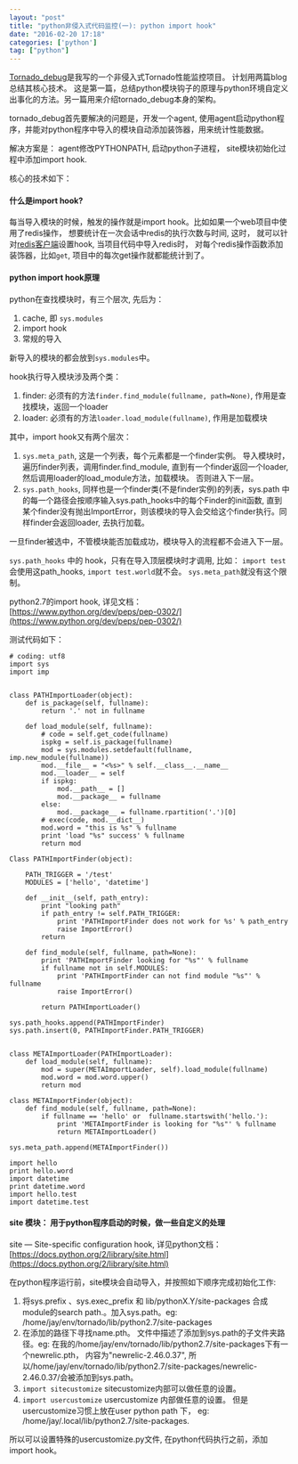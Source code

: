 ```yaml
---
layout: "post"
title: "python非侵入式代码监控(一): python import hook"
date: "2016-02-20 17:18"
categories: ['python']
tag: ["python"]
---
```


[Tornado_debug](https://github.com/shaolianbo/tornado_debug)是我写的一个非侵入式Tornado性能监控项目。 计划用两篇blog总结其核心技术。 这是第一篇，总结python模块钩子的原理与python环境自定义出事化的方法。另一篇用来介绍tornado_debug本身的架构。

tornado_debug首先要解决的问题是，开发一个agent, 使用agent启动python程序，并能对python程序中导入的模块自动添加装饰器，用来统计性能数据。

解决方案是： agent修改PYTHONPATH,  启动python子进程， site模块初始化过程中添加import hook.

核心的技术如下：

#### 什么是import hook?

每当导入模块的时候，触发的操作就是import hook。比如如果一个web项目中使用了redis操作， 想要统计在一次会话中redis的执行次数与时间, 这时， 就可以针对[redis客户端](https://pypi.python.org/pypi/redis)设置hook, 当项目代码中导入redis时， 对每个redis操作函数添加装饰器，比如`get`, 项目中的每次get操作就都能统计到了。

#### python import hook原理

python在查找模块时，有三个层次, 先后为：

1. cache, 即 `sys.modules`
2. import hook
3. 常规的导入

新导入的模块的都会放到`sys.modules`中。

hook执行导入模块涉及两个类：

1. finder: 必须有的方法`finder.find_module(fullname, path=None)`, 作用是查找模块，返回一个loader
2. loader: 必须有的方法`loader.load_module(fullname)`, 作用是加载模块

其中，import hook又有两个层次：

1. `sys.meta_path`, 这是一个列表，每个元素都是一个finder实例。 导入模块时，遍历finder列表，调用finder.find_module, 直到有一个finder返回一个loader, 然后调用loader的load_module方法，加载模块。 否则进入下一层。
2. `sys.path_hooks`, 同样也是一个finder类(不是finder实例)的列表，sys.path 中的每一个路径会按顺序输入sys.path_hooks中的每个Finder的init函数, 直到某个finder没有抛出ImportError，则该模块的导入会交给这个finder执行。同样finder会返回loader, 去执行加载。

一旦finder被选中，不管模块能否加载成功，模块导入的流程都不会进入下一层。

`sys.path_hooks` 中的 hook，只有在导入顶层模块时才调用, 比如： `import test`会使用这path_hooks, `import test.world`就不会。 `sys.meta_path`就没有这个限制。

python2.7的import hook, 详见文档： [https://www.python.org/dev/peps/pep-0302/](https://www.python.org/dev/peps/pep-0302/)

测试代码如下：

    # coding: utf8
    import sys
    import imp


    class PATHImportLoader(object):
        def is_package(self, fullname):
            return '.' not in fullname

        def load_module(self, fullname):
            # code = self.get_code(fullname)
            ispkg = self.is_package(fullname)
            mod = sys.modules.setdefault(fullname, imp.new_module(fullname))
            mod.__file__ = "<%s>" % self.__class__.__name__
            mod.__loader__ = self
            if ispkg:
                mod.__path__ = []
                mod.__package__ = fullname
            else:
                mod.__package__ = fullname.rpartition('.')[0]
            # exec(code, mod.__dict__)
            mod.word = "this is %s" % fullname
            print 'load "%s" success' % fullname
            return mod

    Class PATHImportFinder(object):

        PATH_TRIGGER = '/test'
        MODULES = ['hello', 'datetime']

        def __init__(self, path_entry):
            print "looking path"
            if path_entry != self.PATH_TRIGGER:
                print 'PATHImportFinder does not work for %s' % path_entry
                raise ImportError()
            return

        def find_module(self, fullname, path=None):
            print 'PATHImportFinder looking for "%s"' % fullname
            if fullname not in self.MODULES:
                print 'PATHImportFinder can not find module "%s"' % fullname
                raise ImportError()

            return PATHImportLoader()

    sys.path_hooks.append(PATHImportFinder)
    sys.path.insert(0, PATHImportFinder.PATH_TRIGGER)


    class METAImportLoader(PATHImportLoader):
        def load_module(self, fullname):
            mod = super(METAImportLoader, self).load_module(fullname)
            mod.word = mod.word.upper()
            return mod

    class METAImportFinder(object):
        def find_module(self, fullname, path=None):
            if fullname == 'hello' or  fullname.startswith('hello.'):
                print 'METAImportFinder is looking for "%s"' % fullname
                return METAImportLoader()

    sys.meta_path.append(METAImportFinder())

    import hello
    print hello.word
    import datetime
    print datetime.word
    import hello.test
    import datetime.test


#### site 模块： 用于python程序启动的时候，做一些自定义的处理

site — Site-specific configuration hook, 详见python文档：[https://docs.python.org/2/library/site.html](https://docs.python.org/2/library/site.html)

在python程序运行前，site模块会自动导入，并按照如下顺序完成初始化工作:

1. 将sys.prefix 、sys.exec_prefix 和 lib/pythonX.Y/site-packages 合成module的search path.。加入sys.path。eg: /home/jay/env/tornado/lib/python2.7/site-packages
2. 在添加的路径下寻找name.pth。 文件中描述了添加到sys.path的子文件夹路径。eg: 在我的/home/jay/env/tornado/lib/python2.7/site-packages下有一个newrelic.pth， 内容为"newrelic-2.46.0.37", 所以/home/jay/env/tornado/lib/python2.7/site-packages/newrelic-2.46.0.37/会被添加到sys.path。
3. `import sitecustomize` sitecustomize内部可以做任意的设置。
4. `import usercustomize` usercustomize 内部做任意的设置。 但是usercustomize习惯上放在user python path 下， eg: /home/jay/.local/lib/python2.7/site-packages.

所以可以设置特殊的usercustomize.py文件, 在python代码执行之前，添加import hook。
